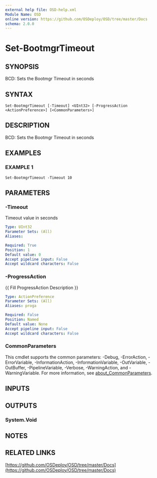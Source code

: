 ```yaml
---
external help file: OSD-help.xml
Module Name: OSD
online version: https://github.com/OSDeploy/OSD/tree/master/Docs
schema: 2.0.0
---
```


# Set-BootmgrTimeout

## SYNOPSIS
BCD: Sets the Bootmgr Timeout in seconds

## SYNTAX

```
Set-BootmgrTimeout [-Timeout] <UInt32> [-ProgressAction <ActionPreference>] [<CommonParameters>]
```

## DESCRIPTION
BCD: Sets the Bootmgr Timeout in seconds

## EXAMPLES

### EXAMPLE 1
```
Set-BootmgrTimeout -Timeout 10
```

## PARAMETERS

### -Timeout
Timeout value in seconds

```yaml
Type: UInt32
Parameter Sets: (All)
Aliases:

Required: True
Position: 1
Default value: 0
Accept pipeline input: False
Accept wildcard characters: False
```

### -ProgressAction
{{ Fill ProgressAction Description }}

```yaml
Type: ActionPreference
Parameter Sets: (All)
Aliases: proga

Required: False
Position: Named
Default value: None
Accept pipeline input: False
Accept wildcard characters: False
```

### CommonParameters
This cmdlet supports the common parameters: -Debug, -ErrorAction, -ErrorVariable, -InformationAction, -InformationVariable, -OutVariable, -OutBuffer, -PipelineVariable, -Verbose, -WarningAction, and -WarningVariable. For more information, see [about_CommonParameters](http://go.microsoft.com/fwlink/?LinkID=113216).

## INPUTS

## OUTPUTS

### System.Void
## NOTES

## RELATED LINKS

[https://github.com/OSDeploy/OSD/tree/master/Docs](https://github.com/OSDeploy/OSD/tree/master/Docs)

